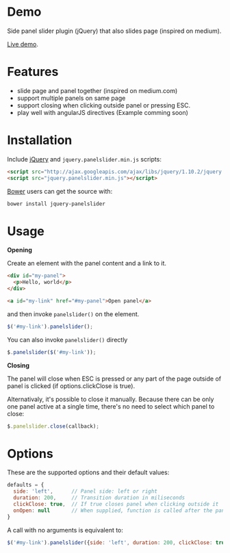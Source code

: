 # Demo

Side panel slider plugin (jQuery) that also slides page (inspired on medium).

[Live demo](http://eduardomb.github.io/jquery-panelslider).

# Features

* slide page and panel together (inspired on medium.com)
* support multiple panels on same page
* support closing when clicking outside panel or pressing ESC.
* play well with angularJS directives (Example comming soon)


# Installation

Include [jQuery](http://ajax.googleapis.com/ajax/libs/jquery/1.10.2/jquery.min.js) and `jquery.panelslider.min.js` scripts:
```html
<script src="http://ajax.googleapis.com/ajax/libs/jquery/1.10.2/jquery.min.js"></script>
<script src="jquery.panelslider.min.js"></script>
```

[Bower](https://github.com/bower/bower) users can get the source with:

```sh
bower install jquery-panelslider
```

# Usage

**Opening**

Create an element with the panel content and a link to it.
```html
<div id="my-panel">
  <p>Hello, world</p>
</div>

<a id="my-link" href="#my-panel">Open panel</a>
```

and then invoke `panelslider()` on the element.
```javascript
$('#my-link').panelslider();
```

You can also invoke `panelslider()` directly
```javascript
$.panelslider($('#my-link'));
```

**Closing**

The panel will close when ESC is pressed or any part of the page outside of panel is clicked (if options.clickClose is true).

Alternativaly, it's possible to close it manually. Because there can be only one panel active at a single time, there's no need to select which panel to close:
```javascript
$.panelslider.close(callback);
```


# Options

These are the supported options and their default values:
```javascript
defaults = {
  side: 'left',      // Panel side: left or right
  duration: 200,     // Transition duration in miliseconds
  clickClose: true,  // If true closes panel when clicking outside it
  onOpen: null       // When supplied, function is called after the panel opens
}
```

A call with no arguments is equivalent to:
```javascript
$('#my-link').panelslider({side: 'left', duration: 200, clickClose: true, onOpen: null });
```
